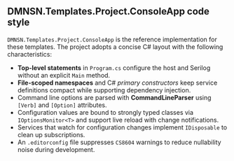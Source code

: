 ## DMNSN.Templates.Project.ConsoleApp code style

`DMNSN.Templates.Project.ConsoleApp` is the reference implementation for these templates. The project adopts a concise C# layout with the following characteristics:

- **Top-level statements** in `Program.cs` configure the host and Serilog
  without an explicit `Main` method.
- **File-scoped namespaces** and C# *primary constructors* keep service
  definitions compact while supporting dependency injection.
- Command line options are parsed with **CommandLineParser** using `[Verb]`
  and `[Option]` attributes.
- Configuration values are bound to strongly typed classes via
  `IOptionsMonitor<T>` and support live reload with change notifications.
- Services that watch for configuration changes implement `IDisposable` to
  clean up subscriptions.
- An `.editorconfig` file suppresses `CS8604` warnings to reduce nullability
  noise during development.

